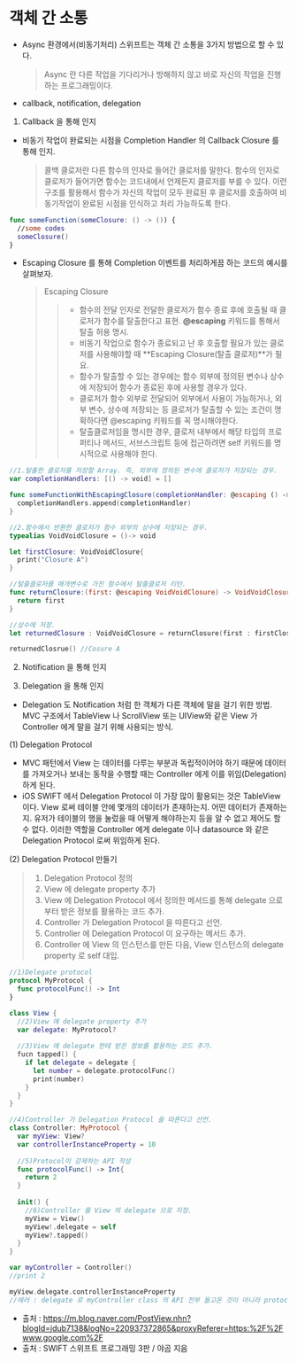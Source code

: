 # 객체 간 소통
- Async 환경에서(비동기처리) 스위프트는 객체 간 소통을 3가지 방법으로 할 수 있다.
  > Async 란 다른 작업을 기다리거나 방해하지 않고 바로 자신의 작업을 진행하는 프로그래밍이다. 
- callback, notification, delegation

1. Callback 을 통해 인지
- 비동기 작업이 완료되는 시점을 Completion Handler 의 Callback Closure 를 통해 인지.
  > 콜백 클로저란 다른 함수의 인자로 들어간 클로저를 말한다. 함수의 인자로 클로저가 들어가면 함수는 코드내에서 언제든지 클로저를 부를 수 있다. 이런 구조를 활용해서 함수가 자신의 작업이 모두 완료된 후 클로저를 호출하여 비동기작업이 완료된 시점을 인식하고 처리 가능하도록 한다.
```swift
func someFunction(someClosure: () -> ()) {
  //some codes
  someClosure()
}
```

- Escaping Closure 를 통해 Completion 이벤트를 처리하게끔 하는 코드의 예시를 살펴보자.
  > Escaping Closure
    >> - 함수의 전달 인자로 전달한 클로저가 함수 종료 후에 호출될 때 클로저가 함수를 탈출한다고 표현. **@escaping** 키워드를 통해서 탈출 허용 명시.
    >> - 비동기 작업으로 함수가 종료되고 난 후 호출할 필요가 있는 클로저를 사용해야할 때 **Escaping Closure(탈출 클로저)**가 필요.
    >> - 함수가 탈출할 수 있는 경우에는 함수 외부에 정의된 변수나 상수에 저장되어 함수가 종료된 후에 사용할 경우가 있다.
    >> - 클로저가 함수 외부로 전달되어 외부에서 사용이 가능하거나, 외부 변수, 상수에 저장되는 등 클로저가 탈출할 수 있는 조건이 명확하다면 @escaping 키워드를 꼭 명시해야한다.
    >> - 탈출클로저임을 명시한 경우, 클로저 내부에서 해당 타입의 프로퍼티나 메서드, 서브스크립트 등에 접근하려면 self 키워드를 명시적으로 사용해야 한다.
```swift
//1.탈출한 클로저를 저장할 Array. 즉, 외부에 정의된 변수에 클로저가 저장되는 경우.
var completionHandlers: [() -> void] = []

func someFunctionWithEscapingClosure(completionHandler: @escaping () -> void) {
  completionHandlers.append(completionHandler)
}

//2.함수에서 반환한 클로저가 함수 외부의 상수에 저장되는 경우.
typealias VoidVoidClosure = ()-> void

let firstClosure: VoidVoidClosure{
  print("Closure A")
}

//탈출클로저를 매개변수로 가진 함수에서 탈출클로저 리턴.
func returnClosure:(first: @escaping VoidVoidClosure) -> VoidVoidClosure{
  return first
}

//상수에 저장.
let returnedClosure : VoidVoidClosure = returnClosure(first : firstClosure)

returnedClosrue() //Cosure A
```

2. Notification 을 통해 인지

3. Delegation 을 통해 인지
- Delegation 도 Notification 처럼 한 객체가 다른 객체에 말을 걸기 위한 방법. MVC 구조에서 TableView 나 ScrollView 또는 UIView와 같은 View 가 Controller 에게 말을 걸기 위해 사용되는 방식.

(1) Delegation Protocol
- MVC 패턴에서 View 는 데이터를 다루는 부분과 독립적이어야 하기 때문에 데이터를 가져오거나 보내는 동작을 수행할 때는 Controller 에게 이를 위임(Delegation) 하게 된다.
- iOS SWIFT 에서 Delegation Protocol 이 가장 많이 활용되는 것은 TableView 이다. View 로써 테이블 안에 몇개의 데이터가 존재하는지. 어떤 데이터가 존재하는지. 유저가 테이블의 행을 눌렀을 때 어떻게 해야하는지 등을 알 수 없고 제어도 할 수 없다. 이러한 역할을 Controller 에게 delegate 이나 datasource 와 같은 Delegation Protocol 로써 위임하게 된다.

(2) Delegation Protocol 만들기
> 1. Delegation Protocol 정의
> 2. View 에 delegate property 추가
> 3. View 에 Delegation Protocol 에서 정의한 메서드를 통해 delegate 으로 부터 받은 정보를 활용하는 코드 추가.
> 4. Controller 가 Delegation Protocol 을 따른다고 선언.
> 5. Controller 에 Delegation Protocol 이 요구하는 메서드 추가.
> 6. Controller 에 View 의 인스턴스를 만든 다음, View 인스턴스의 delegate property 로 self 대입.
```swift
//1)Delegate protocol
protocol MyProtocol {
  func protocolFunc() -> Int
}

class View {
  //2)View 에 delegate property 추가
  var delegate: MyProtocol?
  
  //3)View 에 delegate 한테 받은 정보를 활용하는 코드 추가.
  fucn tapped() {
    if let delegate = delegate {
      let number = delegate.protocolFunc()
      print(number)
    }
  }
}

//4)Controller 가 Delegation Protocol 을 따른다고 선언.
class Controller: MyProtocol {
  var myView: View?
  var controllerInstanceProperty = 10
  
  //5)Protocol이 강제하는 API 작성
  func protocolFunc() -> Int{
    return 2
  }
  
  init() {
    //6)Controller 를 View 의 delegate 으로 지정.
    myView = View()
    myView!.delegate = self
    myView?.tapped()
  }
}

var myController = Controller()
//print 2

myView.delegate.controllerInstanceProperty
//에러 : delegate 로 myController class 의 API 전부 들고온 것이 아니라 protocol 에서 정의한 것만 가져오기 때문.
```


- 출처 : https://m.blog.naver.com/PostView.nhn?blogId=jdub7138&logNo=220937372865&proxyReferer=https:%2F%2Fwww.google.com%2F
- 출처 : SWIFT 스위프트 프로그래밍 3판 / 야곰 지음
